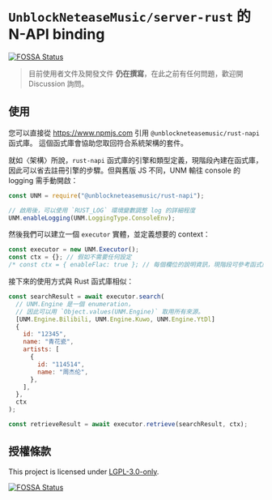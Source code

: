# `UnblockNeteaseMusic/server-rust` 的 N-API binding

[![FOSSA Status](https://app.fossa.com/api/projects/git%2Bgithub.com%2FUnblockNeteaseMusic%2Fserver-rust.svg?type=shield)](https://app.fossa.com/projects/git%2Bgithub.com%2FUnblockNeteaseMusic%2Fserver-rust?ref=badge_shield)

> 目前使用者文件及開發文件 **仍在撰寫**，在此之前有任何問題，歡迎開 Discussion 詢問。

## 使用

您可以直接從 <https://www.npmjs.com> 引用 `@unblockneteasemusic/rust-napi` 函式庫。
這個函式庫會協助您取回符合系統架構的套件。

就如〈架構〉所說，`rust-napi` 函式庫的引擎和類型定義，現階段內建在函式庫，
因此可以省去註冊引擎的步驟。但與舊版 JS 不同，UNM 輸往 console 的 logging 需手動開啟：

```js
const UNM = require("@unblockneteasemusic/rust-napi");

// 啟用後，可以使用 `RUST_LOG` 環境變數調整 log 的詳細程度
UNM.enableLogging(UNM.LoggingType.ConsoleEnv);
```

然後我們可以建立一個 `executor` 實體，並定義想要的 context：

```js
const executor = new UNM.Executor();
const ctx = {}; // 假如不需要任何設定
/* const ctx = { enableFlac: true }; // 每個欄位的說明資訊，現階段可參考函式庫中 `index.d.ts` 的定義。 */
```

接下來的使用方式與 Rust 函式庫相似：

```js
const searchResult = await executor.search(
  // UNM.Engine 是一個 enumeration，
  // 因此可以用 `Object.values(UNM.Engine)` 取用所有來源。
  [UNM.Engine.Bilibili, UNM.Engine.Kuwo, UNM.Engine.YtDl]
  {
    id: "12345",
    name: "青花瓷",
    artists: [
      {
        id: "114514",
        name: "周杰伦",
      },
    ],
  },
  ctx
);

const retrieveResult = await executor.retrieve(searchResult, ctx);
```

## 授權條款

This project is licensed under [LGPL-3.0-only](https://spdx.org/licenses/LGPL-3.0-only.html).

[![FOSSA Status](https://app.fossa.com/api/projects/git%2Bgithub.com%2FUnblockNeteaseMusic%2Fserver-rust.svg?type=large)](https://app.fossa.com/projects/git%2Bgithub.com%2FUnblockNeteaseMusic%2Fserver-rust?ref=badge_large)
